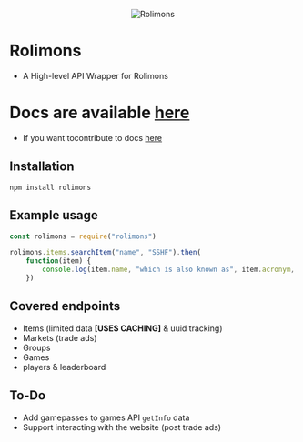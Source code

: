 
<p align="center">
  <img src="https://images-ext-2.discordapp.net/external/FCOj4u6lhFftRcr9iFT9TTgwqXNUdGyfc2THAclGkII/https/cdn.discordapp.com/icons/439980323263086602/ec5023bb9ca40c98785d505b2335ca67.png" alt="Rolimons"/>
</p>

# Rolimons
- A High-level API Wrapper for Rolimons

# Docs are available [here](https://shiawase.gitbook.io/rolimons-api-wrapper-docs/)
- If you want tocontribute to docs [here](https://app.gitbook.com/invite/T0ZEwIdQo6bvNx27b3IB/cQ8kSe0SIXzmoVb0zsx0)

## Installation
```
npm install rolimons
```

## Example usage
```javascript
const rolimons = require("rolimons")

rolimons.items.searchItem("name", "SSHF").then(
    function(item) {
        console.log(item.name, "which is also known as", item.acronym, "has a demand of", item.demand)
    })

```

## Covered endpoints
- Items (limited data **[USES CACHING]** & uuid tracking)
- Markets (trade ads)
- Groups
- Games
- players & leaderboard

## To-Do
- Add gamepasses to games API `getInfo` data
- Support interacting with the website (post trade ads)
